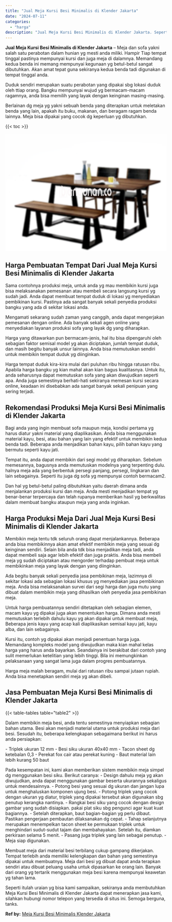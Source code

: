 ```yaml
---
title: "Jual Meja Kursi Besi Minimalis di Klender Jakarta"
date: "2024-07-11"
categories: 
  - "harga"
description: "Jual Meja Kursi Besi Minimalis di Klender Jakarta. Seperti itulah uraian yg bisa kami sampaikan, sekiranya anda membutuhkan Meja Kursi Besi Minimalis di Klen..."
---
```


**Jual Meja Kursi Besi Minimalis di Klender Jakarta** – Meja dan sofa yakni salah satu perabotan dalam hunian yg mesti anda miliki. Hampir Tiap tempat tinggal pastinya mempunyai kursi dan juga meja di dalamnya. Memandang kedua benda ini memang mempunyai kegunaan yg betul-betul sangat dibutuhkan. Akan amat tepat guna sekiranya kedua benda tadi digunakan di tempat tinggal anda.

Duduk sendiri merupakan suatu perabotan yang dipakai sbg lokasi duduk oleh ttiap orang. Bangku mempunyai wujud yg bermacam-macam ragamnya, anda bisa memilih yang layak dengan keinginan masing-masing.

Berlainan dg meja yg yakni sebuah benda yang diterapkan untuk meletakan benda yang lain, apakah itu buku, makanan, dan beragam ragam benda lainnya. Meja bisa dipakai yang cocok dg keperluan yg dibutuhkan.

{{< toc >}}

![Jual Meja Kursi Besi Minimalis di Klender Jakarta](/images/jual-meja-besi-murah02.png)

## Harga Pembuatan Tempat Dari Jual Meja Kursi Besi Minimalis di Klender Jakarta

Sama contohnya produksi meja, untuk anda yg mau membikin kursi juga bisa melaksanakan pemesanan atau membeli secara langsung kursi yg sudah jadi. Anda dapat membuat tempat duduk di lokasi yg menyediakan pembikinan kursi. Pastinya ada sangat banyak sekali penyedia produksi bangku yang ada di sekitar lokasi anda.

Mengamati sekarang sudah zaman yang canggih, anda dapat mengerjakan pemesanan dengan online. Ada banyak sekali agen online yang menyediakan layanan produksi sofa yang layak dg yang diharapkan.

Harga yang ditawarkan pun bermacam-jenis, hal itu bisa dipengaruhi oleh sebagian faktor semisal model yg akan diciptakan, jumlah tempat duduk, dan masih begitu banyak unsur lainnya. Anda bisa memutuskan sendiri untuk membikin tempat duduk yg diinginkan.

Harga tempat duduk kira-kira mulai dari puluhan ribu hingga ratusan ribu. Apabila harga bangku yg kian mahal akan kian bagus kualitasnya. Untuk itu, anda seharusnya dapat memutuskan sofa yang akan diwujudkan seperti apa. Anda juga semestinya berhati-hati sekiranya memesan kursi secara online, keadaan ini disebabkan ada sangat banyak sekali penipuan yang sering terjadi.

## Rekomendasi Produksi Meja Kursi Besi Minimalis di Klender Jakarta

Bagi anda yang ingin membuat sofa maupun meja, kondisi pertama yg harus diatur yakni material yang diaplikasikan. Anda bisa menggunakan material kayu, besi, atau bahan yang lain yang efektif untuk membikin kedua benda tadi. Beberapa anda menjadikan bahan kayu, pilih bahan kayu yang bermutu seperti kayu jati.

Tempat itu, anda dapat membikin dari segi model yg diharapkan. Sebelum memesannya, bagusnya anda memutuskan modelnya yang terpenting dulu. halnya meja ada yang berbentuk persegi panjang, persegi, lingkaran dan lain sebagainya. Seperti itu juga dg sofa yg mempunyai contoh bermacam2.

Dan hal yg betul-betul paling dibutuhkan yaitu daerah dimana anda menjalankan produksi kursi dan meja. Anda mesti menjadikan tempat yg benar-benar terpercaya dan telah rupanya memberikan hasil yg berkwalitas dalam membuat bangku ataupun meja yang anda inginkan.

## Harga Produksi Meja Dari Jual Meja Kursi Besi Minimalis di Klender Jakarta

Membikin meja tentu tdk seluruh orang dapat menjalankannya. Beberapa anda bisa membikinnya akan amat efektif membikin meja yang sesuai dg keinginan sendiri. Selain bila anda tdk bisa menjadikan meja tadi, anda dapat membeli saja agar lebih efektif dan juga praktis. Anda bisa membeli meja yg sudah diciptakan atau mengorder terhadap pembuat meja untuk membikinkan meja yang layak dengan yang diinginkan.

Ada begitu banyak sekali penyedia jasa pembikinan meja, lazimnya di sekitar lokasi ada sebagian lokasi khusus yg menyediakan jasa pembikinan meja. Anda bisa melaksanakan survei dari segi harga dan juga mutu yang dibuat dalam membikin meja yang dihasilkan oleh penyedia jasa pembikinan meja.

Untuk harga pembuatannya sendiri ditetapkan oleh sebagian elemen, macam kayu yg dipakai juga akan menentukan harga. Dimana anda mesti memutuskan terlebih dahulu kayu yg akan dipakai untuk membuat meja, Beberapa jenis kayu yang acap kali diaplikasikan semisal kayu jati, kayu alba, dan lain sebagainya.

Kursi itu, contoh yg dipakai akan menjadi penentuan harga juga. Memandang kompleks model yang diwujudkan maka kian mahal kelas harga yang harus anda bayarkan. Seandainya ini berakibat dari contoh yang sulit memerlukan ketelitian yang lebih tinggi. Bila ini memungkinkan pelaksanaan yang sangat lama juga dalam progres pembuatannya.

Harga meja malah beragam, mulai dari ratusan ribu sampai jutaan rupiah. Anda bisa menetapkan sendiri meja yg akan dibeli.

## Jasa Pembuatan Meja Kursi Besi Minimalis di Klender Jakarta

{{< table-tables table="table2" >}}

Dalam membikin meja besi, anda tentu semestinya menyiapkan sebagian bahan utama. Besi akan menjadi material utama untuk produksi meja dari besi. Sesudah itu, beberapa kelengkapan sebagaimana berikut ini harus anda persiapkan:

\- Triplek ukuran 12 mm - Besi siku ukuran 40x40 mm - Tacon sheet dg ketebalan 0,3 - Perekat fox cair atau perekat kuning - Baut material lain lebih kurang 50 baut

Pada kesempatan ini, kami akan memberikan sistem membikin meja simpel dg menggunakan besi siku. Berikut caranya: - Design dahulu meja yg akan diwujudkan, anda dapat menggunakan gambar beserta ukurannya sekaligus untuk mendesainnya. - Potong besi yang sesuai dg ukuran dan jangan lupa untuk menghaluskan komponen ujung besi. - Potong triplek yang cocok dengan ukuran yg diatur, triplek yang dipakai tersebut akan digunakan sbg penutup kerangka nantinya. - Rangkai besi siku yang cocok dengan design gambar yang sudah disiapkan. pakai plat siku sbg pengunci agar kuat kuat bagiannya. - Setelah diterapkan, baut bagian-bagian yg perlu dibaut. Pastikan pengerjaan pembautan dilaksanakan dg cepat. - Tahap selanjutnya merupakan menempelkan tacon sheet ke permukaan triplek untuk menghindari sudut-sudut tajam dan membahayakan. Setelah itu, diamkan perkiraan selama 5 menit. - Pasang juga triplek yang lain sebagai penutup. - Meja siap digunakan.

Membuat meja dari material besi terbilang cukup gampang dikerjakan. Tempat terlebih anda memiliki kelengkapan dan bahan yang semestinya dipakai untuk membuatnya. Meja dari besi yg dibuat dapat anda terapkan sendiri atau dibuat peluang usaha untuk dipasarkan ke orang lain. Banyak dari orang yg tertarik menggunakan meja besi karena mempunyai keawetan yg tahan lama.

Seperti itulah uraian yg bisa kami sampaikan, sekiranya anda membutuhkan Meja Kursi Besi Minimalis di Klender Jakarta dapat menerapkan jasa kami, silahkan hubungi nomor telepon yang tersedia di situs ini. Semoga berguna, tanks.

**Ref by:** [Meja Kursi Besi Minimalis Klender Jakarta](https://id.wikipedia.org/wiki/Meja)
